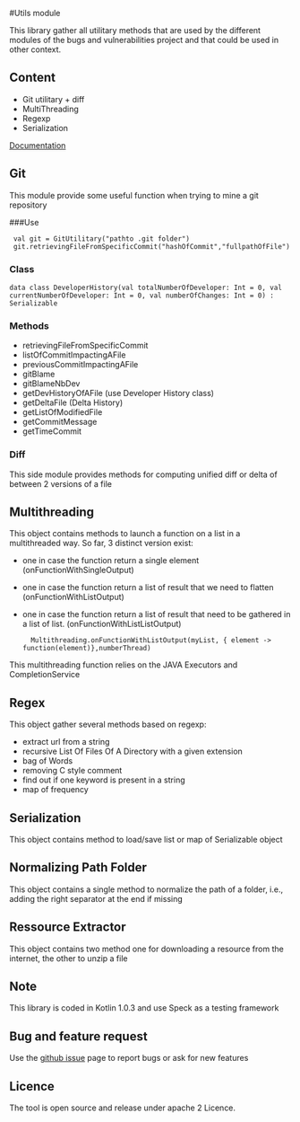 #Utils module

This library gather all utilitary methods that are used by the different modules of the bugs and vulnerabilities project and that could be used in other context.

## Content

* Git utilitary + diff
* MultiThreading
* Regexp
* Serialization 

[Documentation](doc/)

## Git
This module provide some useful function when trying to mine a git repository

###Use
     
     val git = GitUtilitary("pathto .git folder")
     git.retrievingFileFromSpecificCommit("hashOfCommit","fullpathOfFile")
     
### Class
    data class DeveloperHistory(val totalNumberOfDeveloper: Int = 0, val currentNumberOfDeveloper: Int = 0, val numberOfChanges: Int = 0) : Serializable

### Methods

* retrievingFileFromSpecificCommit
* listOfCommitImpactingAFile
* previousCommitImpactingAFile
* gitBlame
* gitBlameNbDev
* getDevHistoryOfAFile (use Developer History class)
* getDeltaFile (Delta History)
* getListOfModifiedFile
* getCommitMessage
* getTimeCommit

### Diff
This side module provides methods for computing unified diff or delta of between 2 versions of a file

## Multithreading
This object contains methods to launch a function on a list in a multithreaded way.
So far, 3 distinct version exist:

* one in case the function return a single element (onFunctionWithSingleOutput)
* one in case the function return a list of result that we need to flatten (onFunctionWithListOutput)
* one in case the function return a list of result that need to be gathered in a list of list. (onFunctionWithListListOutput)

        Multithreading.onFunctionWithListOutput(myList, { element -> function(element)},numberThread)
    
 This multithreading function relies on the JAVA Executors and CompletionService

## Regex
This object gather several methods based on regexp:

* extract url from a string
* recursive List Of Files Of A Directory with a given extension
* bag of Words
* removing C style comment
* find out if one keyword is present in a string
* map of frequency

## Serialization
This object contains method to load/save list or map of Serializable object


## Normalizing Path Folder 
This object contains a single method to normalize the path of a folder, i.e., adding the right separator at the end if missing

## Ressource Extractor
This object contains two method one for downloading a resource from the internet, the other to unzip a file

## Note

This library is coded in Kotlin 1.0.3 and use Speck as a testing framework

## Bug and feature request

Use the [github issue](https://github.com/electricalwind/bvcg/issues) page to report bugs or ask for new features

## Licence
The tool is open source and release under apache 2 Licence.